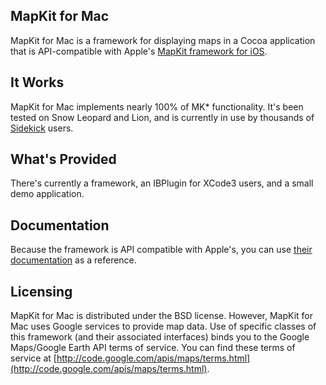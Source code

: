 MapKit for Mac
-------------
MapKit for Mac is a framework for displaying maps in a Cocoa application that is API-compatible with Apple's [MapKit framework for iOS](http://developer.apple.com/library/ios/#documentation/MapKit/Reference/MapKit_Framework_Reference/_index.html).

It Works
--------
MapKit for Mac implements nearly 100% of MK* functionality. It's been tested on Snow Leopard and Lion, and is currently in use by thousands of [Sidekick](http://oomphalot.com/sidekick) users.

What's Provided
---------------
There's currently a framework, an IBPlugin for XCode3 users, and a small demo application.


Documentation
---------------
Because the framework is API compatible with Apple's, you can use [their documentation](http://developer.apple.com/library/ios/#documentation/MapKit/Reference/MapKit_Framework_Reference/_index.html) as a reference.


Licensing
----------
MapKit for Mac is distributed under the BSD license. However, MapKit for Mac uses Google services to provide map data. Use of specific classes of this framework (and their associated interfaces) binds you to the Google Maps/Google Earth API terms of service. You can find these terms of service at [http://code.google.com/apis/maps/terms.html](http://code.google.com/apis/maps/terms.html).

